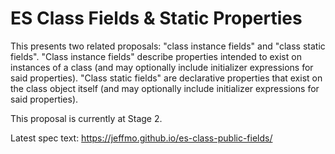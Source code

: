 # ES Class Fields & Static Properties

This presents two related proposals: "class instance fields" and "class static fields". "Class instance fields" describe properties intended to exist on instances of a class (and may optionally include initializer expressions for said properties). "Class static fields" are declarative properties that exist on the class object itself (and may optionally include initializer expressions for said properties).

This proposal is currently at Stage 2. 

Latest spec text: https://jeffmo.github.io/es-class-public-fields/
